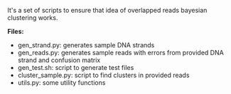It's a set of scripts to ensure that idea of overlapped reads bayesian clustering
works.

**Files:**

* gen_strand.py: generates sample DNA strands
* gen_reads.py: generates sample reads with errors from provided DNA strand and
confusion matrix
* gen_test.sh: script to generate test files
* cluster_sample.py: script to find clusters in provided reads
* utils.py: some utility functions
